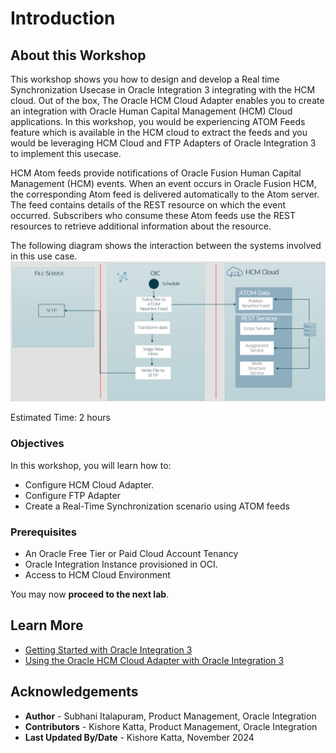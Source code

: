 # Introduction

## About this Workshop

This workshop shows you how to design and develop a Real time Synchronization Usecase in Oracle Integration 3 integrating with the HCM cloud. Out of the box, The Oracle HCM Cloud Adapter enables you to create an integration with Oracle Human Capital Management (HCM) Cloud applications.
In this workshop, you would be experiencing ATOM Feeds feature which is available in the HCM cloud to extract the feeds and you would be leveraging HCM Cloud and FTP Adapters of Oracle Integration 3 to implement this usecase.

HCM Atom feeds provide notifications of Oracle Fusion Human Capital Management (HCM) events. When an event occurs in Oracle Fusion HCM, the corresponding Atom feed is delivered automatically to the Atom server. The feed contains details of the REST resource on which the event occurred. Subscribers who consume these Atom feeds use the REST resources to retrieve additional information about the resource.

The following diagram shows the interaction between the systems involved in this use case.
   ![directory-synchronization](../images/directory-synchronization.png)

Estimated Time: 2 hours

### Objectives

In this workshop, you will learn how to:

* Configure HCM Cloud Adapter.
* Configure FTP Adapter
* Create a Real-Time Synchronization scenario using ATOM feeds


### Prerequisites

* An Oracle Free Tier or Paid Cloud Account Tenancy
* Oracle Integration Instance provisioned in OCI.
* Access to HCM Cloud Environment


You may now **proceed to the next lab**.

## Learn More

* [Getting Started with Oracle Integration 3](https://docs.oracle.com/en/cloud/paas/application-integration/index.html)
* [Using the Oracle HCM Cloud Adapter with Oracle Integration 3](https://docs.oracle.com/en/cloud/paas/application-integration/hcm-adapter/index.html)

## Acknowledgements

* **Author** - Subhani Italapuram, Product Management, Oracle Integration
* **Contributors** - Kishore Katta, Product Management, Oracle Integration
* **Last Updated By/Date** - Kishore Katta, November 2024
